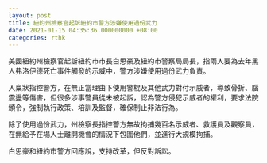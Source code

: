 ```yaml
---
layout: post
title: 紐約州檢察官起訴紐約市警方涉嫌使用過份武力
date: 2021-01-15 04:35:36.000000000 +08:00
categories: rthk
---
```


美國紐約州檢察官起訴紐約巿市長白思豪及紐約市警察局局長，指兩人要為去年黑人弗洛伊德死亡事件觸發的示威中，警方涉嫌使用過份武力負責。

入稟狀指控警方，在無正當理由下使用警棍及其他武力對付示威者，導致骨折、腦震盪等傷害，但很多涉事警員從未被起訴，認為警方侵犯示威者的權利，要求法院頒令，強制執行政策、培訓及監督，確保制止非法行為。

除了使用過份武力，州檢察長指控警方無故拘捕幾百名示威者、救護員及觀察員，在無給予在場人士離開機會的情況下包圍他們，並進行大規模拘捕。

白思豪和紐約市警方回應說，支持改革，但反對訴訟。
